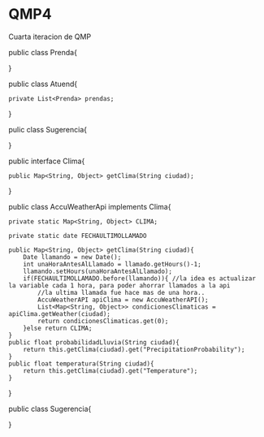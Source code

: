 # QMP4
Cuarta iteracion de QMP

public class Prenda{
	
}

public class Atuend{

	private List<Prenda> prendas;
}

pulic class Sugerencia{
	
}

public interface Clima{

	public Map<String, Object> getClima(String ciudad);
}

public class AccuWeatherApi implements Clima{

	private static Map<String, Object> CLIMA;

	private static date FECHAULTIMOLLAMADO

	public Map<String, Object> getClima(String ciudad){
		Date llamando = new Date();
		int unaHoraAntesAlLlamado = llamado.getHours()-1; 
		llamando.setHours(unaHoraAntesAlLlamado);
		if(FECHAULTIMOLLAMADO.before(llamando)){ //la idea es actualizar la variable cada 1 hora, para poder ahorrar llamados a la api 
			//la ultima llamada fue hace mas de una hora.. 
			AccuWeatherAPI apiClima = new AccuWeatherAPI();
			List<Map<String, Object>> condicionesClimaticas = apiClima.getWeather(ciudad);  
			return condicionesClimaticas.get(0);
		}else return CLIMA;
	}	
	public float probabilidadLluvia(String ciudad){
		return this.getClima(ciudad).get("PrecipitationProbability");
	}
	public float temperatura(String ciudad){
		return this.getClima(ciudad).get("Temperature");
	}
}

public class Sugerencia{
	
}
